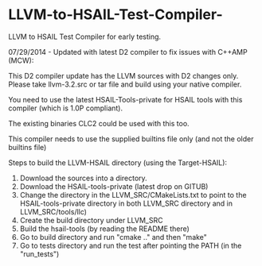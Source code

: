 LLVM-to-HSAIL-Test-Compiler-
============================

LLVM to HSAIL Test Compiler for early testing. 


07/29/2014 - Updated with latest D2 compiler to fix issues with C++AMP (MCW):

This D2 compiler update has the LLVM sources with D2 changes only. Please take llvm-3.2.src
or tar file and build using your native compiler.

You need to use the latest HSAIL-Tools-private for HSAIL tools with this compiler (which is 
1.0P compliant).

The existing binaries CLC2 could be used with this too.

This compiler needs to use the supplied builtins file only (and not the older builtins file)

Steps to build the LLVM-HSAIL directory (using the Target-HSAIL):
 1. Download the sources into a directory. 
 2. Download the HSAIL-tools-private (latest drop on GITUB)
 3. Change the directory in the LLVM_SRC/CMakeLists.txt to point to the HSAIL-tools-private directory
 in both LLVM_SRC directory and in LLVM_SRC/tools/llc)
 4. Create the build directory under LLVM_SRC 
 5. Build the hsail-tools (by reading the README there)
 6. Go to build directory and run "cmake .." and then "make"
 7. Go to tests directory and run the test after pointing the PATH (in the "run_tests")
